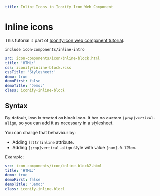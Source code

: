 ```yaml
title: Inline Icons in Iconify Icon Web Component
```

# Inline icons

This tutorial is part of [Iconify Icon web component tutorial](./index.md).

`include icon-components/inline-intro`

```yaml
src: icon-components/icon/inline-block.html
title: 'HTML:'
css: iconify/inline-block.scss
cssTitle: 'Stylesheet:'
demo: true
demoFirst: false
demoTitle: 'Demo:'
class: iconify-inline-block
```

## Syntax

By default, icon is treated as block icon. It has no custom `[prop]vertical-align`, so you can add it as necessary in a stylesheet.

You can change that behaviour by:

- Adding `[attr]inline` attribute.
- Adding `[prop]vertical-align` style with value `[num]-0.125em`.

Example:

```yaml
src: icon-components/icon/inline-block2.html
title: 'HTML:'
demo: true
demoFirst: false
demoTitle: 'Demo:'
class: iconify-inline-block
```
